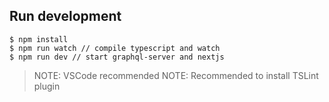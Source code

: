 


## Run development
```
$ npm install
$ npm run watch // compile typescript and watch
$ npm run dev // start graphql-server and nextjs
```
>NOTE: VSCode recommended
>NOTE: Recommended to install TSLint plugin